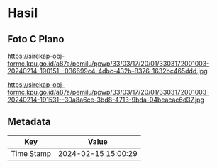 # Hasil

## Foto C Plano

https://sirekap-obj-formc.kpu.go.id/a87a/pemilu/ppwp/33/03/17/20/01/3303172001003-20240214-190151--036699c4-4dbc-432b-8376-1632bc465ddd.jpg

https://sirekap-obj-formc.kpu.go.id/a87a/pemilu/ppwp/33/03/17/20/01/3303172001003-20240214-191531--30a8a6ce-3bd8-4713-9bda-04beacac6d37.jpg


## Metadata

| Key        | Value               |
| ---------- | ------------------- |
| Time Stamp | 2024-02-15 15:00:29 |



